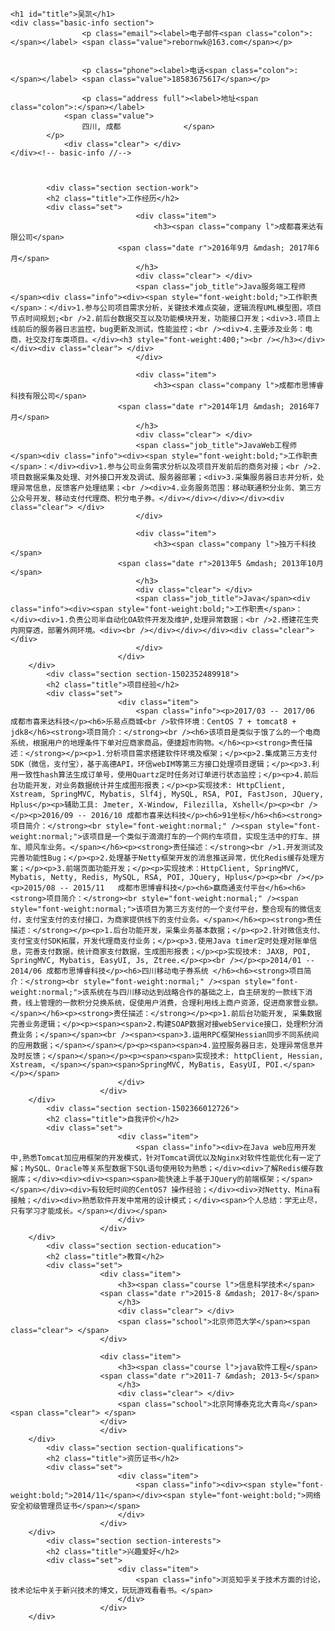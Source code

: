 <div id="main">
	
	<h1 id="title">吴凯</h1>
	<div class="basic-info section">
					<p class="email"><label>电子邮件<span class="colon">:</span></label> <span class="value">rebornwk@163.com</span></p>
		
		
					<p class="phone"><label>电话<span class="colon">:</span></label> <span class="value">18583675617</span></p>
		
					<p class="address full"><label>地址<span class="colon">:</span></label>
				<span class="value">
					四川, 成都				</span>
			</p>
				<div class="clear"> </div>
	</div><!-- basic-info //-->

	
		
			<div class="section section-work">
			<h2 class="title">工作经历</h2>
			<div class="set">
								<div class="item">
									<h3><span class="company l">成都喜来达有限公司</span>
							<span class="date r">2016年9月 &mdash; 2017年6月</span>
								</h3>
								<div class="clear"> </div>
								<span class="job_title">Java服务端工程师</span><div class="info"><div><span style="font-weight:bold;">工作职责</span>：</div>1.参与公司项目需求分析，关键技术难点突破，逻辑流程UML模型图，项目节点时间规划;<br />2.前后台数据交互以及功能模块开发，功能接口开发；<div>3.项目上线前后的服务器日志监控，bug更新及测试，性能监控；<br /><div>4.主要涉及业务：电商，社交及打车类项目。</div><h3 style="font-weight:400;"><br /></h3></div></div><div class="clear"> </div>
								</div>
							
								<div class="item">
									<h3><span class="company l">成都市思博睿科技有限公司</span>
							<span class="date r">2014年1月 &mdash; 2016年7月</span>
								</h3>
								<div class="clear"> </div>
								<span class="job_title">JavaWeb工程师</span><div class="info"><div><span style="font-weight:bold;">工作职责</span>：</div><div>1.参与公司业务需求分析以及项目开发前后的商务对接；<br />2.项目数据采集及处理、对外接口开发及调试、服务器部署；<div>3.采集服务器日志并分析，处理异常信息，反馈客户处理结果；<br /><div>4.业务服务范围：移动联通积分业务、第三方公众号开发、移动支付代理商、积分电子券。</div></div></div></div><div class="clear"> </div>
								</div>
							
								<div class="item">
									<h3><span class="company l">独万千科技</span>
							<span class="date r">2013年5 &mdash; 2013年10月</span>
								</h3>
								<div class="clear"> </div>
								<span class="job_title">Java</span><div class="info"><div><span style="font-weight:bold;">工作职责</span>：</div><div>1.负责公司半自动化OA软件开发及维护,处理异常数据；<br />2.搭建花生壳内网穿透，部署外网环境。<div><br /></div></div></div><div class="clear"> </div>
								</div>
							</div>
		</div>
			<div class="section section-1502352489918">
			<h2 class="title">项目经验</h2>
			<div class="set">
							<div class="item">
								<span class="info"><p>2017/03 -- 2017/06 成都市喜来达科技</p><h6>乐易点商城<br />软件环境：CentOS 7 + tomcat8 + jdk8</h6><strong>项目简介：</strong><br /><h6>该项目是类似于饿了么的一个电商系统，根据用户的地理条件下单对应商家商品，便捷超市购物。</h6><p><strong>责任描述：</strong></p><p>1.分析项目需求搭建软件环境及框架；</p><p>2.集成第三方支付SDK（微信，支付宝），基于高德API，环信webIM等第三方接口处理项目逻辑；</p><p>3.利用一致性hash算法生成订单号，使用Quartz定时任务对订单进行状态监控；</p><p>4.前后台功能开发，对业务数据统计并生成图形报表；</p><p>实现技术: HttpClient, Xstream, SpringMVC, Mybatis, Slf4j, MySQL, RSA, POI, FastJson, JQuery, Hplus</p><p>辅助工具: Jmeter, X-Window, Filezilla, Xshell</p><p><br /></p><p>2016/09 -- 2016/10 成都市喜来达科技</p><h6>91坐标</h6><h6><strong>项目简介：</strong><br style="font-weight:normal;" /><span style="font-weight:normal;">该项目是一个类似于滴滴打车的一个网约车项目，实现生活中的打车、拼车、顺风车业务。</span></h6><p><strong>责任描述：</strong><br />1.开发测试及完善功能性Bug；</p><p>2.处理基于Netty框架开发的消息推送异常，优化Redis缓存处理方案；</p><p>3.前端页面功能开发；</p><p>实现技术：HttpClient, SpringMVC, Mybatis, Netty, Redis, MySQL, RSA, POI, JQuery, Hplus</p><p><br /></p><p>2015/08 -- 2015/11   成都市思博睿科技</p><h6>赢商通支付平台</h6><h6><strong>项目简介：</strong><br style="font-weight:normal;" /><span style="font-weight:normal;">该项目为第三方支付的一个支付平台，整合现有的微信支付，支付宝支付的支付接口，为商家提供线下的支付业务。</span></h6><p><strong>责任描述：</strong></p><p>1.后台功能开发，采集业务基本数据；</p><p>2.针对微信支付、支付宝支付SDK拓展，开发代理商支付业务；</p><p>3.使用Java timer定时处理对账单信息，完善支付数据，统计商家支付数据，生成图形报表；</p><p>实现技术: JAXB, POI, SpringMVC, Mybatis, EasyUI, Js, Ztree.</p><p><br /></p><p>2014/01 -- 2014/06 成都市思博睿科技</p><h6>四川移动电子券系统 </h6><h6><strong>项目简介：</strong><br style="font-weight:normal;" /><span style="font-weight:normal;">该系统在与四川移动达到战略合作的基础之上，自主研发的一款线下消费，线上管理的一款积分兑换系统，促使用户消费，合理利用线上商户资源，促进商家营业额。</span></h6><p><strong>责任描述：</strong></p><p>1.前后台功能开发, 采集数据完善业务逻辑；</p><p><span><span>2.构建SOAP数据对接webService接口，处理积分消费业务；</span></span><br /><span><span>3.运用RPC框架Hessian同步不同系统间的应用数据；</span></span></p><p><span><span>4.监控服务器日志，处理异常信息并及时反馈；</span></span></p><p><span><span>实现技术: httpClient, Hessian, Xstream, </span></span><span>SpringMVC, MyBatis, EasyUI, POI.</span></p></span>
							</div>
						</div>
		</div>
			<div class="section section-1502366012726">
			<h2 class="title">自我评价</h2>
			<div class="set">
							<div class="item">
								<span class="info"><div>在Java web应用开发中,熟悉Tomcat加应用框架的开发模式，针对Tomcat调优以及Nginx对软件性能优化有一定了解；MySQL、Oracle等关系型数据下SQL语句使用较为熟悉；</div><div>了解Redis缓存数据库；</div><div><div><span><span>能快速上手基于JQuery的前端框架；</span></span></div><div>有较短时间的CentOS7 操作经验；</div><div>对Netty、Mina有接触；</div><div>熟悉软件开发中常用的设计模式；</div><span>个人总结：学无止尽，只有学习才能成长。</span></div></span>
							</div>
						</div>
		</div>
			<div class="section section-education">
			<h2 class="title">教育</h2>
			<div class="set">
						<div class="item">
							<h3><span class="course l">信息科学技术</span>
						<span class="date r">2015-8 &mdash; 2017-8</span>
							</h3>
							<div class="clear"> </div>
							<span class="school">北京师范大学</span><span class="clear"> </span>
						</div>
						
						<div class="item">
							<h3><span class="course l">java软件工程</span>
						<span class="date r">2011-7 &mdash; 2013-5</span>
							</h3>
							<div class="clear"> </div>
							<span class="school">北京阿博泰克北大青鸟</span><span class="clear"> </span>
						</div>
						</div>
		</div>
			<div class="section section-qualifications">
			<h2 class="title">资历证书</h2>
			<div class="set">
							<div class="item">
								<span class="info"><div><span style="font-weight:bold;">2014/11</span></div><span style="font-weight:bold;">网络安全初级管理员证书</span></span>
							</div>
						</div>
		</div>
			<div class="section section-interests">
			<h2 class="title">兴趣爱好</h2>
			<div class="set">
							<div class="item">
								<span class="info">浏览知乎关于技术方面的讨论，技术论坛中关于新兴技术的博文，玩玩游戏看看书。</span>
							</div>
						</div>
		</div>
		
</div>

